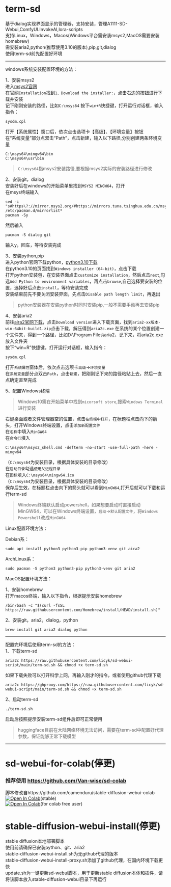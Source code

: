 # term-sd

基于dialog实现界面显示的管理器，支持安装，管理A1111-SD-Webui,ComfyUI.InvokeAI,lora-scripts  
支持Linux，Windows，Macos(Windows平台需安装msys2,MacOS需要安装homebrew)  
需安装aria2,python(推荐使用3.10的版本),pip,git,dialog  
使用term-sd前先配置好环境  

***

windows系统安装配置环境的方法：  

1、安装msys2  
进入[msys2官网](https://www.msys2.org/)  
在官网`Installation`找到`1、Download the installer:`，点击右边的按钮进行下载并安装  
记下刚刚安装的路径，比如`C:\msys64`
按下`win+R`快捷键，打开运行对话框，输入指令：  

    sysdm.cpl

打开【系统属性】窗口后，依次点击选项卡【高级】、【环境变量】按钮  
在“系统变量”部分点双击“Path”，点击新建，输入以下路径,分别创建两条环境变量  

    C:\msys64\mingw64\bin
    C:\msys64\usr\bin

>`C:\msys64`指msys2安装路径,要根据msys2实际的安装路径进行修改

2、安装git，dialog  
安装好后在windows的开始菜单里找到`MSYS2 MINGW64`，打开  
在msys终端输入  

    sed -i "s#https\?://mirror.msys2.org/#https://mirrors.tuna.tsinghua.edu.cn/msys2/#g" /etc/pacman.d/mirrorlist*
    pacman -Sy

然后输入  

    pacman -S dialog git

输入y，回车，等待安装完成  

3、安装python,pip  
进入python官网下载python，[python3.10下载](https://www.python.org/downloads/release/python-31011/)  
在python3.10的页面找到`Windows installer (64-bit)`，点击下载  
打开python安装包，在安装界面点击`customize installation`，然后点击`next`,勾选`Add Python to environment variables`，再点击`browse`,自己选择要安装的位置，选择好后点击`install`，等待安装完成  
安装结束前先不要关闭安装界面，先点击`Disable path length limit`，再退出  
>python安装器在安装python时同时安装pip,一般不需要手动再去安装pip

4、安装aria2  
前往[aira2官网下载](http://aria2.github.io/)，点击`Download version`进入下载页面，找到`aria2-xx版本-win-64bit-build1.zip`点击下载，解压得到`aria2c.exe`
在系统的某个位置创建一个文件夹，得到一个路径，比如D:\Program Files\aria2，记下来，将aria2c.exe放入文件夹  
按下“win+R”快捷键，打开运行对话框，输入指令：  

    sysdm.cpl  

打开`系统属性`窗体后，依次点击选项卡`高级`->`环境变量`  
在`系统变量`部分点双击`Path`，点击`新建`，把刚刚记下来的路径粘贴上去，然后一直点确定直至完成  

5、配置Windows终端  
>Windows10需在开始菜单中找到`micorsoft store`,搜索`Windows Terminal`进行安装

右键桌面或者文件管理器空的位置，点击`在终端中打开`，在标题栏点击向下的箭头，打开Windows终端设置，点击`添加新配置文件`  
在`名称`中填入`MinGW64`  
在`命令行`填入  
```
C:\msys64\msys2_shell.cmd -defterm -no-start -use-full-path -here -mingw64
```
（`C:\msys64`为安装目录，根据具体安装的目录修改）  
在`启动目录`勾选`使用父进程目录`  
在`图标`填入`C:\msys64\mingw64.ico`  
（`C:\msys64`为安装目录，根据具体安装的目录修改）  
保存后生效，在标题栏点击向下的箭头就可以看到`MinGW64`,打开后就可以下载和运行term-sd
>Windows终端默认启动powershell，如果想要启动时直接启动MinGW64，可以在Windows终端设置，`启动`->`默认配置文件`，将`Windows Powershell`改成`MinGW64`

Linux配置环境方法：

Debian系：  

    sudo apt install python3 python3-pip python3-venv git aira2

ArchLinux系：  

    sudo pacman -S python3 python3-pip python3-venv git aria2

MacOS配置环境方法：

1、安装homebrew  
打开macos终端，输入以下指令，根据提示安装homebrew
```
/bin/bash -c "$(curl -fsSL https://raw.githubusercontent.com/Homebrew/install/HEAD/install.sh)"
```

2、安装git，aria2，dialog，python
```
brew install git aria2 dialog python
```

***

 配置完环境后使用term-sd的方法：  
 1、下载term-sd

    aria2c https://raw.githubusercontent.com/licyk/sd-webui-script/main/term-sd.sh && chmod +x term-sd.sh

如果下载失败可以打开科学上网，再输入刚才的指令，或者使用github代理下载  

    aria2c https://ghproxy.com/https://raw.githubusercontent.com/licyk/sd-webui-script/main/term-sd.sh && chmod +x term-sd.sh

2、启动term-sd

    ./term-sd.sh

启动后按照提示安装term-sd组件后即可正常使用  
>huggingface目前在大陆网络环境无法访问，需要在term-sd中配置好代理参数，保证能够正常下载模型

***

# sd-webui-for-colab(停更)
### 推荐使用 https://github.com/Van-wise/sd-colab

脚本修改自https://github.com/camenduru/stable-diffusion-webui-colab  
[![Open In Colab](https://colab.research.google.com/assets/colab-badge.svg)](https://colab.research.google.com/github/licyk/sd-webui-scipt/blob/main/other/stable_diffusion_webui_colab.ipynb)(stable)  
[![Open In Colab](https://colab.research.google.com/assets/colab-badge.svg)](https://colab.research.google.com/github/licyk/sd-webui-scipt/blob/main/other/fast_stable_diffusion.ipynb)(for  colab free user)  

# stable-diffusion-webui-install(停更)

stable diffusion本地部署脚本  
使用前请确保已安装python、git、aria2  
stable-diffusion-webui-install.sh为无github代理的版本  
stable-diffusion-webui-install-proxy.sh添加了github代理，在国内环境下载更快  
update.sh为一键更新sd-webui脚本，用于更新stable diffusion本体和插件，请将该脚本放入stable-diffusion-webui目录下再运行
